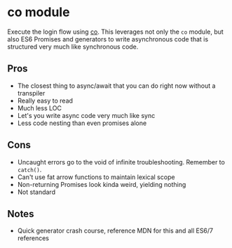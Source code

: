 # co module

Execute the login flow using [co](https://github.com/tj/co). This leverages not only the `co` module, but also ES6 Promises and generators to write asynchronous code that is structured very much like synchronous code.

## Pros

* The closest thing to async/await that you can do right now without a transpiler
* Really easy to read
* Much less LOC
* Let's you write async code very much like sync
* Less code nesting than even promises alone

## Cons

* Uncaught errors go to the void of infinite troubleshooting. Remember to `catch()`.
* Can't use fat arrow functions to maintain lexical scope
* Non-returning Promises look kinda weird, yielding nothing
* Not standard

## Notes

* Quick generator crash course, reference MDN for this and all ES6/7 references
